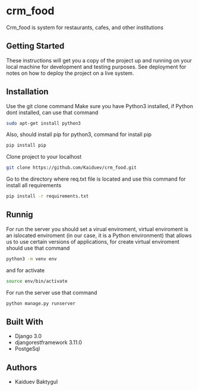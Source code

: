 # crm_food
Crm_food is system for restaurants, cafes, and other institutions
## Getting Started
These instructions will get you a copy of the project up and running on your local machine for development and testing purposes. See deployment for notes on how to deploy the project on a live system.
## Installation
Use the git clone command
Make sure you have Python3 installed, if Python dont installed, can use that command
```bash
sudo apt-get install python3
```
Also, should install pip for python3, command for install pip
```bash
pip install pip
```
Clone project to your localhost
```bash
git clone https://github.com/Kaiduev/crm_food.git
```
Go to the directory where req.txt file is located and use this command for install all requirements
```bash
pip install -r requirements.txt
```
## Runnig
For run the server you should set a virual enviroment, virtual enviroment is an islocated enviroment (in our case, it is a Python environment) that allows us to use certain versions of applications, for create virtual enviroment should use that command
```bash
python3 -m venv env
```
and for activate
```bash
source env/bin/activate
```
For run the server use that command
```bash
python manage.py runserver
```
## Built With
+ Django 3.0
+ djangorestframework 3.11.0
+ PostgeSql

## Authors
+ Kaiduev Baktygul
